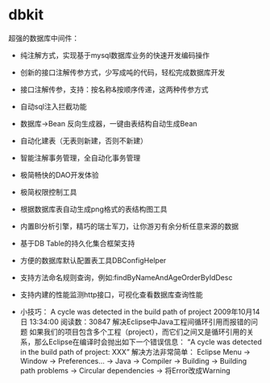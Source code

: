 # dbkit
超强的数据库中间件：

- 纯注解方式，实现基于mysql数据库业务的快速开发编码操作  
- 创新的接口注解传参方式，少写成吨的代码，轻松完成数据库开发
- 接口注解传参，支持：按名称&按顺序传递，这两种传参方式
- 自动sql注入拦截功能
- 数据库->Bean 反向生成器，一键由表结构自动生成Bean
- 自动化建表（无表则新建，否则不新建）
- 智能注解事务管理，全自动化事务管理
- 极简畅快的DAO开发体验
- 极简权限控制工具
- 根据数据库表自动生成png格式的表结构图工具
- 内置BI分析引擎，精巧的瑞士军刀，让你游刃有余分析任意来源的数据
- 基于DB Table的持久化集合框架支持
- 方便的数据库默认配置表工具DBConfigHelper
- 支持方法命名规则查询，例如:findByNameAndAgeOrderByIdDesc
- 支持内建的性能监测http接口，可视化查看数据库查询性能


- 小技巧：
A cycle was detected in the build path of project
2009年10月14日 13:34:00
阅读数：30847
解决Eclipse中Java工程间循环引用而报错的问题 
如果我们的项目包含多个工程（project），而它们之间又是循环引用的关系，那么Eclipse在编译时会抛出如下一个错误信息： 
“A cycle was detected in the build path of project: XXX” 
解决方法非常简单： 
Eclipse Menu -> Window -> Preferences... -> Java -> Compiler -> Building -> Building path problems -> Circular dependencies -> 将Error改成Warning

